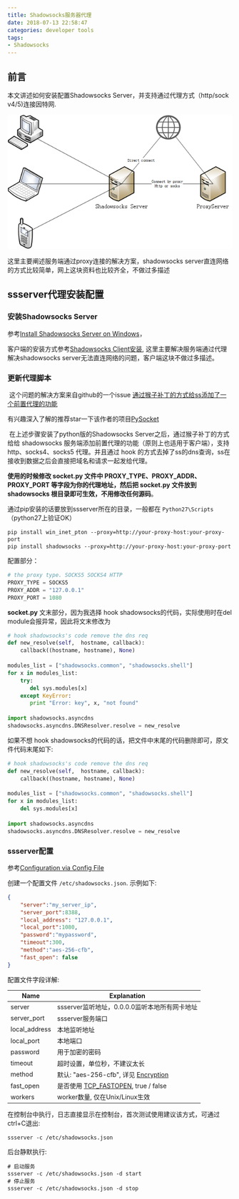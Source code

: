 ```yaml
---
title: Shadowsocks服务器代理
date: 2018-07-13 22:58:47
categories: developer tools
tags:
- Shadowsocks
---
```


## 前言

本文讲述如何安装配置Shadowsocks Server，并支持通过代理方式（http/sock v4/5)连接因特网.



![1531388960253](Shadowsocks服务器代理\1531388960253.png)



这里主要阐述服务端通过proxy连接的解决方案，shadowsocks server直连网络的方式比较简单，网上这块资料也比较齐全，不做过多描述

<!-- more -->

## ssserver代理安装配置

### 安装Shadowsocks Server

参考[Install Shadowsocks Server on Windows](https://github.com/shadowsocks/shadowsocks/wiki/Install-Shadowsocks-Server-on-Windows)，

客户端的安装方式参考[Shadowsocks Client安装](https://github.com/shadowsocks/shadowsocks/wiki/Ports-and-Clients#windows), 这里主要解决服务端通过代理解决shadowsocks server无法直连网络的问题，客户端这块不做过多描述。

### 更新代理脚本

​	这个问题的解决方案来自github的一个issue [通过猴子补丁的方式给ss添加了一个前置代理的功能](https://github.com/shadowsocks/shadowsocks/issues/771)

有兴趣深入了解的推荐star一下该作者的项目[PySocket](https://github.com/falseen/PySocket)

​	在上述步骤安装了python版的Shadowsocks Server之后，通过猴子补丁的方式给给 shadowsocks 服务端添加前置代理的功能（原则上也适用于客户端），支持 http、socks4、socks5 代理。并且通过 hook 的方式去掉了ss的dns查询，ss在接收到数据之后会直接把域名和请求一起发给代理。

**使用的时候修改 socket.py 文件中 PROXY_TYPE、PROXY_ADDR、PROXY_PORT 等字段为你的代理地址，然后把 socket.py 文件放到 shadowsocks 根目录即可生效，不用修改任何源码**。

通过pip安装的话要放到ssserver所在的目录，一般都在 `Python27\Scripts` （python27上验证OK）

```shell
pip install win_inet_pton --proxy=http://your-proxy-host:your-proxy-port
pip install shadowsocks --proxy=http://your-proxy-host:your-proxy-port
```

配置部分：

```python
# the proxy type. SOCKS5 SOCKS4 HTTP
PROXY_TYPE = SOCKS5
PROXY_ADDR = "127.0.0.1"
PROXY_PORT = 1080
```

**socket.py** 文末部分，因为我选择 hook shadowsocks的代码，实际使用时在del module会报异常，因此将文末修改为

```python
# hook shadowsocks's code remove the dns req
def new_resolve(self,  hostname, callback):
    callback((hostname, hostname), None)

modules_list = ["shadowsocks.common", "shadowsocks.shell"]
for x in modules_list:
    try:
       del sys.modules[x]
    except KeyError:
       print "Error: key", x, "not found"

import shadowsocks.asyncdns
shadowsocks.asyncdns.DNSResolver.resolve = new_resolve
```

如果不想 hook shadowsocks的代码的话，把文件中末尾的代码删除即可，原文件代码末尾如下: 

```python
# hook shadowsocks's code remove the dns req
def new_resolve(self,  hostname, callback):
    callback((hostname, hostname), None)

modules_list = ["shadowsocks.common", "shadowsocks.shell"]
for x in modules_list:
    del sys.modules[x]

import shadowsocks.asyncdns
shadowsocks.asyncdns.DNSResolver.resolve = new_resolve
```

### ssserver配置

参考[Configuration via Config File](https://github.com/shadowsocks/shadowsocks/wiki/Configuration-via-Config-File)

创建一个配置文件 `/etc/shadowsocks.json`. 示例如下:

```json
{
    "server":"my_server_ip",
    "server_port":8388,
    "local_address": "127.0.0.1",
    "local_port":1080,
    "password":"mypassword",
    "timeout":300,
    "method":"aes-256-cfb",
    "fast_open": false
}
```

配置文件字段详解:

| Name          | Explanation                                                  |
| ------------- | ------------------------------------------------------------ |
| server        | ssserver监听地址，0.0.0.0监听本地所有网卡地址                |
| server_port   | ssserver服务端口                                             |
| local_address | 本地监听地址                                                 |
| local_port    | 本地端口                                                     |
| password      | 用于加密的密码                                               |
| timeout       | 超时设置，单位秒，不建议太长                                 |
| method        | 默认: "aes-256-cfb", 详见 [Encryption](https://github.com/shadowsocks/shadowsocks/wiki/Encryption) |
| fast_open     | 是否使用 [TCP_FASTOPEN](https://github.com/shadowsocks/shadowsocks/wiki/TCP-Fast-Open), true / false |
| workers       | worker数量, 仅在Unix/Linux生效                               |

在控制台中执行，日志直接显示在控制台，首次测试使用建议该方式，可通过ctrl+C退出:

```
ssserver -c /etc/shadowsocks.json
```

后台静默执行:

```
# 启动服务
ssserver -c /etc/shadowsocks.json -d start
# 停止服务
ssserver -c /etc/shadowsocks.json -d stop
```